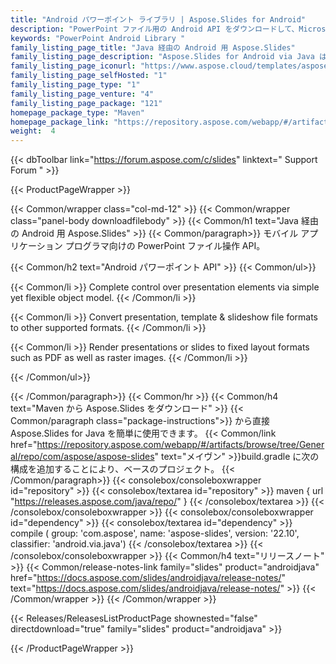 ```yaml
---
title: "Android パワーポイント ライブラリ | Aspose.Slides for Android"
description: "PowerPoint ファイル用の Android API をダウンロードして、Microsoft PowerPoint に依存することなく、プレゼンテーションの読み取り、書き込み、変更、マージ、分割、変換、および操作を含む幅広いプレゼンテーション処理タスクを実行します。"
keywords: "PowerPoint Android Library "
family_listing_page_title: "Java 経由の Android 用 Aspose.Slides"
family_listing_page_description: "Aspose.Slides for Android via Java は、モバイル アプリケーション プログラマ向けの PowerPoint ファイル操作 API です。 Android 開発者は、PowerPoint プレゼンテーションの読み取り、書き込み、操作、変換など、幅広いプレゼンテーション処理タスクを実行できます。これはスタンドアロンのプレゼンテーション Android API であるため、Microsoft PowerPoint を含む他の製品には依存しません。"
family_listing_page_iconurl: "https://www.aspose.cloud/templates/aspose/App_Themes/V3/images/slides/272x272/aspose_slides-for-android-min.png"
family_listing_page_selfHosted: "1"
family_listing_page_type: "1"
family_listing_page_venture: "4"
family_listing_page_package: "121"
homepage_package_type: "Maven"
homepage_package_link: "https://repository.aspose.com/webapp/#/artifacts/browse/tree/General/repo/com/aspose/aspose-slides"
weight:  4
---
```


{{< dbToolbar link="https://forum.aspose.com/c/slides" linktext=" Support Forum " >}}


{{< ProductPageWrapper >}}

<!-- ProductPageContent-->
{{< Common/wrapper class="col-md-12" >}}
{{< Common/wrapper class="panel-body downloadfilebody" >}}
{{< Common/h1 text="Java 経由の Android 用 Aspose.Slides" >}}
{{< Common/paragraph>}}
モバイル アプリケーション プログラマ向けの PowerPoint ファイル操作 API。

{{< Common/h2 text="Android パワーポイント API"  >}}
 {{< Common/ul>}}
 
   {{< Common/li >}} Complete control over presentation elements via simple yet flexible object model. {{< /Common/li >}}

   {{< Common/li >}} Convert presentation, template & slideshow file formats to other supported formats. {{< /Common/li >}}

   {{< Common/li >}} Render presentations or slides to fixed layout formats such as PDF as well as raster images. {{< /Common/li >}}

 {{< /Common/ul>}}


{{< /Common/paragraph>}}
{{< Common/hr >}}
{{< Common/h4 text="Maven から Aspose.Slides をダウンロード"  >}}
{{< Common/paragraph class="package-instructions">}}
から直接 Aspose.Slides for Java を簡単に使用できます。
{{< Common/link href="https://repository.aspose.com/webapp/#/artifacts/browse/tree/General/repo/com/aspose/aspose-slides" text="メイヴン"  >}}build.gradle に次の構成を追加することにより、ベースのプロジェクト。
 {{< /Common/paragraph>}}
{{< consolebox/consoleboxwrapper id="repository" >}}
{{< consolebox/textarea id="repository" >}}
 maven {
    url "https://releases.aspose.com/java/repo/" } {{< /consolebox/textarea >}}
{{< /consolebox/consoleboxwrapper >}}
{{< consolebox/consoleboxwrapper id="dependency" >}}
{{< consolebox/textarea id="dependency" >}} compile (
        group: 'com.aspose',
        name: 'aspose-slides',
        version: '22.10',
        classifier: 'android.via.java') {{< /consolebox/textarea >}}
{{< /consolebox/consoleboxwrapper >}}
{{< Common/h4 text="リリースノート"  >}}
{{< Common/release-notes-link family="slides" product="androidjava" href="https://docs.aspose.com/slides/androidjava/release-notes/" text="https://docs.aspose.com/slides/androidjava/release-notes/"  >}}
{{< /Common/wrapper >}}
{{< /Common/wrapper >}}

<!-- /ProductPageContent-->



<!-- ReleasesListProductPage-->
   {{< Releases/ReleasesListProductPage shownested="false"  directdownload="true" family="slides" product="androidjava" >}}
<!-- /ReleasesListProductPage-->

{{< /ProductPageWrapper >}}


